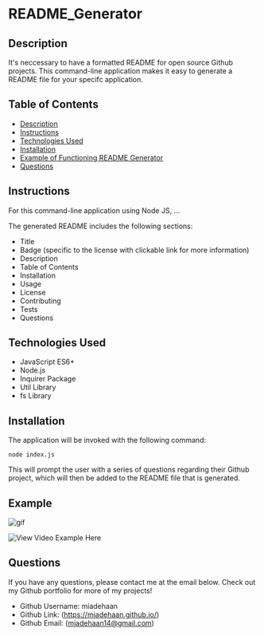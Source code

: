 # README_Generator

## Description

It's neccessary to have a formatted README for open source Github projects. This command-line application makes it easy to generate a README file for your specifc application. 

## Table of Contents
- [Description](#Description)
- [Instructions](#Instructions)
- [Technologies Used](#TechnologiesUsed)
- [Installation](#Installation)
- [Example of Functioning README Generator](#Example)
- [Questions](#Questions)

## Instructions

For this command-line application using Node JS, ... 

The generated README includes the following sections: 

  * Title
  * Badge (specific to the license with clickable link for more information)
  * Description
  * Table of Contents
  * Installation
  * Usage
  * License
  * Contributing
  * Tests
  * Questions 

## Technologies Used

- JavaScript ES6+
- Node.js
- Inquirer Package
- Util Library
- fs Library

## Installation

 The application will be invoked with the following command:

```
node index.js
```

This will prompt the user with a series of questions regarding their Github project, which will then be added to the README file that is generated.  


## Example

![gif](./Assets/example_application.gif)

![View Video Example Here](https://drive.google.com/file/d/1AkyPkBjKF9lSmM3LzbDlVsOYEHQkhxbB/view)


## Questions
If you have any questions, please contact me at the email below. Check out my Github portfolio for more of my projects!

- Github Username: miadehaan
- Github Link: (https://miadehaan.github.io/)
- Github Email: (miadehaan14@gmail.com)
